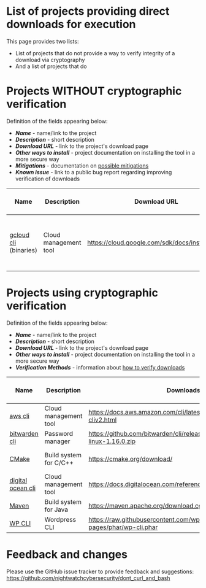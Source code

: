# List of projects providing direct downloads for execution
This page provides two lists:
- List of projects that do not provide a way to verify integrity of a download via cryptography
- And a list of projects that do

# Projects WITHOUT cryptographic verification
Definition of the fields appearing below:
   * ***Name*** - name/link to the project
   * ***Description*** - short description
   * ***Download URL*** - link to the project's download page
   * ***Other ways to install*** - project documentation on installing the tool in a more secure way
   * ***Mitigations*** - documentation on [possible mitigations](METHODS.MD)
   * ***Known issue*** - link to a public bug report regarding improving verification of downloads

| Name | Description | Download URL | Other ways to install | Mitigations | Known issue? |
|------|-------------|-----------------------|--------------|--------------|---
| [gcloud cli](https://cloud.google.com/sdk/gcloud) (binaries) | Cloud management tool | https://cloud.google.com/sdk/docs/install#linux | Package managers | Checksums published on the install page or use package managers  | 1167780 |

# Projects using cryptographic verification
Definition of the fields appearing below:
   * ***Name*** - name/link to the project
   * ***Description*** - short description
   * ***Download URL*** - link to the project's download page
   * ***Other ways to install*** - project documentation on installing the tool in a more secure way
   * ***Verification Methods*** - information about [how to verify downloads](METHODS.MD)

| Name | Description | Downloads | Other ways to install | Verification Methods |
|------|-------------|-----------------------|--------------|--------------|
| [aws cli](https://docs.aws.amazon.com/cli/index.html) | Cloud management tool | https://docs.aws.amazon.com/cli/latest/userguide/install-cliv2.html |  | [PGP signature](https://docs.aws.amazon.com/cli/latest/userguide/install-cliv2-linux.html#v2-install-linux-validate) |
| [bitwarden cli](https://bitwarden.com/help/article/cli/) | Password manager | https://github.com/bitwarden/cli/releases/download/v1.16.0/bw-linux-1.16.0.zip | Package managers | Checksums |
| [CMake](https://cmake.org/) | Build system for C/C++ | https://cmake.org/download/ | [Docs](https://cmake.org/install/) | [PGP-signed checksum](https://cmake.org/install/#download-verification) |
| [digital ocean cli](https://docs.digitalocean.com/reference/doctl/) | Cloud management tool | https://docs.digitalocean.com/reference/doctl/how-to/install/ | Package managers | Checksums on GitHub |  |
| [Maven](https://maven.apache.org/) | Build system for Java | https://maven.apache.org/download.cgi | APT / RPM | [PGP signature](https://infra.apache.org/release-signing#verifying-signature) |
| [WP CLI](https://make.wordpress.org/cli/handbook/guides/installing/) | Wordpress CLI | https://raw.githubusercontent.com/wp-cli/builds/gh-pages/phar/wp-cli.phar |  | Checksums and PGP |

# Feedback and changes
Please use the GitHub issue tracker to provide feedback and suggestions:
https://github.com/nightwatchcybersecurity/dont_curl_and_bash

